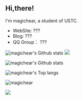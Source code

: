 ## Hi,there! 


I'm magichear, a student of USTC.

- WebSite: ???
- Blog: ???
- QQ Group： ???

![magichear's Github stats](https://github-readme-stats.vercel.app/api?username=magichear&show_icons=true&theme=tokyonight)
[![](https://img.shields.io/github/license/magichear/magichear)](https://github.com/magichear/magichear/blob/master/LICENSE)



![magichear's Github stats](https://github-readme-stats.vercel.app/api?username=magichear&show_icons=true&theme=tokyonight)

<img src="https://github-readme-stats.vercel.app/api/top-langs/?username=magichear&layout=compact" alt="magichear's Top langs"/>

![magichear](https://count.getloli.com/get/@magichear?theme=rule34)

[![](https://i.loli.net/2020/11/29/tTI94Yde7WmCfSV.png)](https://www.pixiv.net/artworks/85318529)
